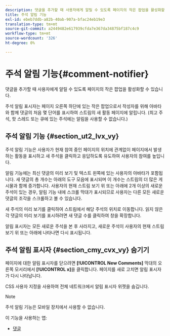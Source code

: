 ```yaml
---
description: 댓글을 추가할 때 사용자에게 알릴 수 있도록 페이지의 작은 팝업을 활성화할 수 있습니다.
title: 주석 알림 기능
exl-id: ebeb7ddb-a82b-40ab-907a-bfac24eb19e3
translation-type: tm+mt
source-git-commit: a2449482e617939cfda7e367da34875bf187c4c9
workflow-type: tm+mt
source-wordcount: '326'
ht-degree: 0%

---
```


# 주석 알림 기능{#comment-notifier}

댓글을 추가할 때 사용자에게 알릴 수 있도록 페이지의 작은 팝업을 활성화할 수 있습니다.

주석 알림 표시자는 페이지 오른쪽 하단에 있는 작은 팝업으로서 작성자를 위해 아바타와 함께 댓글의 처음 몇 단어를 표시하여 스트림의 새 활동 페이지에 알립니다. (최고 주석, 핫 스레드 또는 큐에 있는 주석에는 알림을 사용할 수 없습니다.)

## 주석 알림 기능 {#section_ut2_lvx_vy}

주석 알림 기능은 사용자가 현재 참여 중인 페이지의 위치에 관계없이 페이지에서 발생하는 활동을 표시하고 새 주석을 클릭하고 응답하도록 유도하여 사용자의 참여를 높입니다.

알림 기능에는 최신 댓글의 미리 보기 및 텍스트 왼쪽에 있는 사용자의 아바타가 포함됩니다. 새 댓글의 총 개수는 아래의 도구 모음에 표시되며 이 개수는 스트림의 더 많은 게시물과 함께 증가합니다. 사용자의 현재 스트림 보기 위 또는 아래에 2개 이상의 새로운 주석이 있는 경우, 알림 기능 내에 스크롤 막대가 표시되므로 사용자는 다른 모든 새로운 댓글의 조각을 스크롤하고 볼 수 있습니다.

새 주석의 미리 보기를 클릭하여 스트림에서 해당 주석의 위치로 이동합니다. 읽지 않은 각 댓글의 미리 보기를 표시하려면 새 댓글 수를 클릭하여 창을 확장합니다.

알림 표시자는 모든 새로운 주석을 본 후 사라지고, 새로운 주석이 사용자의 현재 스트림 보기 위 또는 아래에 나타나면 다시 표시됩니다.

## 주석 알림 표시자 {#section_cmy_cvx_vy} 숨기기

페이지에 대한 알림 표시자를 닫으려면 **[!UICONTROL New Comments]** 막대의 오른쪽 모서리에서 **[!UICONTROL x]**&#x200B;을 클릭합니다. 페이지를 새로 고치면 알림 표시자가 다시 나타납니다.

CSS 사용자 지정을 사용하여 전체 네트워크에서 알림 표시자 위젯을 숨깁니다.

>[!NOTE]
>
>주석 알림 기능은 모바일 장치에서 사용할 수 없습니다.



이 기능을 사용하는 앱:

* [댓글](/help/using/c-about-apps/c-comments/c-comments.md)
